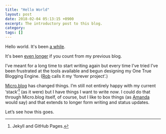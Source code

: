 ```yaml
---
title: "Hello World"
layout: post
date: 2018-02-04 05:13:15 +0900
excerpt: The introductory post to this blog.
category:
tags: []
---
```


Hello world. It's been [a while][aw].

[aw]: http://notes.inqk.net/post/147923960300

It's been [even longer][el] if you count from my previous blog.

[el]: http://inqk.net/weblog/2013/1339/

I’ve meant for a long time to start writing again but every time I’ve tried I’ve been frustrated at the tools available and begun designing my One True Blogging Engine. ([Rob][rh] calls it my ‘forever project’.)

[rh]: http://robhoward.id.au

[Micro.blog][mb] has changed things. I’m still not entirely happy with my current ‘stack’[^1] (as it were) but I have things I want to write _now_. I could do that through Micro.blog itself, of course, but I like to box things (as [Amanda][as] would say) and that extends to longer form writing and status updates.

[mb]: https://micro.blog
[as]: https://www.amandaestablished.com/

Let’s see how this goes.

[^1]: Jekyll and GitHub Pages.